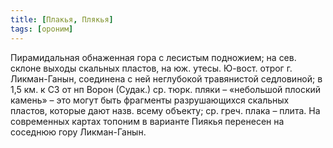 ```yaml
---
title: [Плакья, Плякья]
tags: [ороним]
---
```


Пирамидальная обнаженная гора с лесистым подножием; на сев. склоне выходы
скальных пластов, на юж. утесы. Ю-вост. отрог г. Ликман-Ганын, соединена с ней
неглубокой травянистой седловиной; в 1,5 км. к СЗ от нп Ворон (Судак.) ср. тюрк.
пляки – «небольшой плоский камень» – это могут быть фрагменты разрушающихся
скальных пластов, которые дают назв. всему объекту; ср. греч. плака – плита. На
современных картах топоним в варианте Пиякья перенесен на соседнюю гору
Ликман-Ганын.
